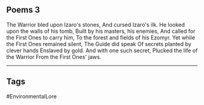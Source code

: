 ## Poems 3
The Warrior bled upon Izaro's stones,
And cursed Izaro's ilk.
He looked upon the walls of his tomb,
Built by his masters, his enemies,
And called for the First Ones to carry him,
To the forest and fields of his Ezomyr.
Yet while the First Ones remained silent,
The Guide did speak
Of secrets planted by clever hands
Enslaved by gold.
And with one such secret,
Plucked the life of the Warrior
From the First Ones' jaws.

---
## Tags
#EnvironmentalLore 